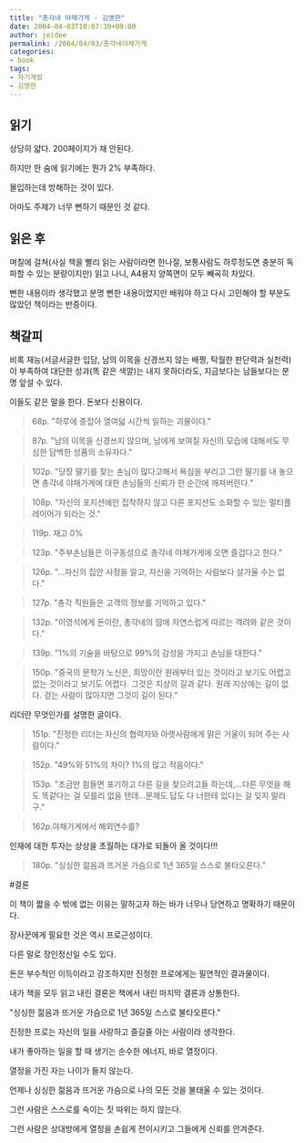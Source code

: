 ```yaml
---
title: "총각네 야채가게 - 김영한"
date: 2004-04-03T10:07:39+09:00
author: jeidee
permalink: /2004/04/03/총각네야채가게
categories:
- book
tags:
- 자기계발
- 김영한
---
```


## 읽기

상당히 얇다. 200페이지가 채 안된다.

하지만 한 숨에 읽기에는 뭔가 2% 부족하다.

몰입하는데 방해하는 것이 있다.

아마도 주제가 너무 뻔하기 때문인 것 같다.



## 읽은 후



며칠에 걸쳐(사실 책을 빨리 읽는 사람이라면 한나절, 보통사람도 하루정도면 충분히 독파할 수 있는 분량이지만) 읽고 나니, A4용지 양쪽면이 모두 빼곡히 차있다.

뻔한 내용이라 생각했고 분명 뻔한 내용이었지만 배워야 하고 다시 고민해야 할 부분도 많았던 책이라는 반증이다.



## 책갈피

비록 재능(서글서글한 입담, 남의 이목을 신경쓰지 않는 배짱, 탁월한 판단력과 실천력)이 부족하여 대단한 성과(똑 같은 색깔)는 내지 못하더라도, 지금보다는 남들보다는 분명 앞설 수 있다.

이들도 같은 말을 한다. 돈보다 신용이다.

>68p.
"하루에 종잡아 열여덟 시간씩 일하는 괴물이다."



>87p.
"남의 이목을 신경쓰지 않으며, 남에게 보여질 자신의 모습에 대해서도 무심한 담백한 성품의 소유자다."



>102p.
"당장 딸기를 찾는 손님이 많다고해서 욕심을 부리고 그런 딸기를 내 놓으면 총각네 야채가게에 대한 손님들의 신뢰가 한 순간에 깨져버린다."



>108p.
"자신의 포지션에만 집착하지 않고 다른 포지션도 소화할 수 있는 멀티플레이어가 되라는 것."



>119p. 재고 0%



>123p.
"주부손님들은 이구동성으로 총각네 야채가게에 오면 즐겁다고 한다."



>126p.
"...자신의 집안 사정을 알고, 자신을 기억하는 사람보다 살가울 수는 없다."



>127p.
"총각 직원들은 고객의 정보를 기억하고 있다."



>132p.
"이영석에게 돈이란, 총각네의 땀에 자연스럽게 따르는 격려와 같은 것이다."


>139p.
"1%의 기술을 바탕으로 99%의 감성을 가지고 손님을 대한다."



>150p.
"중국의 문학가 노신은,
희망이란 원래부터 있는 것이라고 보기도 어렵고 없는 것이라고 보기도 어렵다. 그것은 지상의 길과 같다. 원래 지상에는 길이 없다. 걷는 사람이 많아지면 그것이 길이 된다."

리더란 무엇인가를 설명한 글이다.



>151p.
"진정한 리더는 자신의 협력자와 아랫사람에게 맑은 거울이 되어 주는 사람이다."



>152p.
"49%와 51%의 차이? 1%의 많고 적음이다."



>153p.
"조금만 힘들면 포기하고 다른 길을 찾으려고들 하는데,...다른 무엇을 해도 똑같다는 걸 모를리 없을 텐데...문제도 답도 다 너한테 있다는 걸 잊지 말라구."



>162p.야채가게에서 해외연수를?

인재에 대한 투자는 상상을 초월하는 대가로 되돌아 올 것이다!!!



>180p.
"싱싱한 젊음과 뜨거운 가슴으로 1년 365일 스스로 불타오른다."


#결론


이 책이 짧을 수 밖에 없는 이유는 말하고자 하는 바가 너무나 당연하고 명확하기 때문이다.

장사꾼에게 필요한 것은 역시 프로근성이다.

다른 말로 장인정신일 수도 있다.

돈은 부수적인 이득이라고 강조하지만 진정한 프로에게는 필연적인 결과물이다.

내가 책을 모두 읽고 내린 결론은 책에서 내린 마지막 결론과 상통한다.

"싱싱한 젊음과 뜨거운 가슴으로 1년 365일 스스로 불타오른다."

진정한 프로는 자신의 일을 사랑하고 즐길줄 아는 사람이라 생각한다.



내가 좋아하는 일을 할 때 생기는 순수한 에너지, 바로 열정이다.

열정을 가진 자는 나이가 들지 않는다.

언제나 싱싱한 젊음과 뜨거운 가슴으로 나의 모든 것을 불태울 수 있는 것이다.

그런 사람은 스스로를 속이는 짓 따위는 하지 않는다.

그런 사람은 상대방에게 열정을 손쉽게 전이시키고 그들에게 신뢰를 안겨준다.